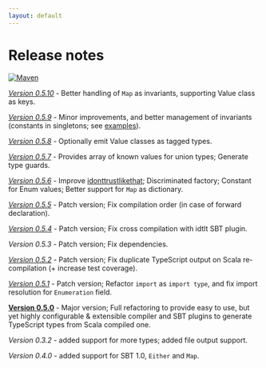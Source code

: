```yaml
---
layout: default
---
```


# Release notes

[![Maven](https://img.shields.io/maven-central/v/io.github.scala-ts/scala-ts-core_{{site.scala_major_version}}.svg)](http://search.maven.org/#search%7Cga%7C1%7Ca%3A%22scala-ts-core_{{site.scala_major_version}}%22)

[*Version 0.5.10*](https://github.com/scala-ts/scala-ts/compare/0.5.9..0.5.10) - Better handling of `Map` as invariants, supporting Value class as keys.

[*Version 0.5.9*](https://github.com/scala-ts/scala-ts/compare/0.5.8...0.5.9) - Minor improvements, and better management of invariants (constants in singletons; see [examples](./examples.html#example-9)).

[*Version 0.5.8*](https://github.com/scala-ts/scala-ts/compare/0.5.7...0.5.8) - Optionally emit Value classes as tagged types.

[*Version 0.5.7*](https://github.com/scala-ts/scala-ts/compare/0.5.6...0.5.7) - Provides array of known values for union types; Generate type guards.

[*Version 0.5.6*](https://github.com/scala-ts/scala-ts/compare/0.5.5...0.5.6) - Improve [idonttrustlikethat](https://scala-ts.github.io/scala-ts/#idonttrustlikethat); Discriminated factory; Constant for Enum values; Better support for `Map` as dictionary.

[*Version 0.5.5*](https://github.com/scala-ts/scala-ts/compare/0.5.4...0.5.5) - Patch version; Fix compilation order (in case of forward declaration).

[*Version 0.5.4*](https://github.com/scala-ts/scala-ts/compare/0.5.3...0.5.4) - Patch version; Fix cross compilation with idtlt SBT plugin.

*Version 0.5.3* - Patch version; Fix dependencies.

[*Version 0.5.2*](https://github.com/scala-ts/scala-ts/compare/0.5.1...0.5.2) - Patch version; Fix duplicate TypeScript output on Scala re-compilation (+ increase test coverage).

[*Version 0.5.1*](https://github.com/scala-ts/scala-ts/compare/0.5.0...0.5.1) - Patch version; Refactor `import` as `import type`, and fix import resolution for `Enumeration` field.

[**Version 0.5.0**](https://www.linkedin.com/posts/cchantep_sbt-typescript-scala-activity-6760550250210979840-g0xr) - Major version; Full refactoring to provide easy to use, but yet highly configurable & extensible compiler and SBT plugins to generate TypeScript types from Scala compiled one.

*Version 0.3.2* - added support for more types; added file output support.

*Version 0.4.0* - added support for SBT 1.0, `Either` and `Map`.
